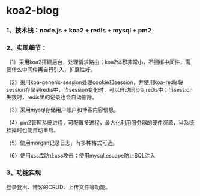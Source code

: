 # koa2-blog

### 1、技术栈：node.js + koa2 + redis + mysql + pm2

### 2、实现细节：

（1）采用koa2搭建后台，处理请求路由；koa2体积非常小，不捆绑中间件，需要什么中间件再自行引入，扩展性好。

（2）采用koa-generic-session处理cookie和session，并使用koa-redis将session存储到redis中，当session变化时，可以自动同步到redis中；当session失效时，redis里的记录也会自动删除。

（3）采用mysql存储用户账户和博客内容信息。

（4）pm2管理系统进程，可配置多进程，最大化利用服务器的硬件资源，当系统挂掉时也能自动重启。

（5）使用morgan记录日志，有多种格式可选。

（6）使用xss库防止xss攻击；使用mysql.escape防止SQL注入

### 3、功能实现

登录登出、博客的CRUD、上传文件等功能。
